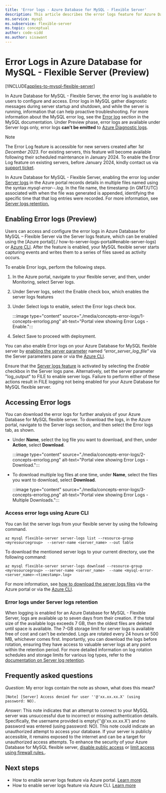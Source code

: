 ```yaml
---
title: 'Error logs - Azure Database for MySQL - Flexible Server'
description: This article describes the error logs feature for Azure Database for MySQL - Flexible Server.
ms.service: mysql
ms.subservice: flexible-server
ms.topic: conceptual
author: code-sidd
ms.author: sisawant
---
```


# Error Logs in Azure Database for MySQL - Flexible Server (Preview)

[!INCLUDE[applies-to-mysql-flexible-server](../includes/applies-to-mysql-flexible-server.md)]

In Azure Database for MySQL - Flexible Server, the error log is available to users to configure and access. Error logs in MySQL gather diagnostic messages during server startup and shutdown, and while the server is running, information that can help proactive troubleshooting. For more information about the MySQL error log, see the [Error log](https://dev.mysql.com/doc/refman/8.0/en/error-log.html) section in the MySQL documentation. 
Under Preview phase, error logs are available under Server logs only, error logs **can't be emitted** to [Azure Diagnostic logs](./../../azure-monitor/essentials/platform-logs-overview.md).

>[!Note]
>The Error Log feature is accessible for new servers created after *1st December 2023*. For existing servers, this feature will become available following their scheduled maintenance in January 2024. To enable the Error Log feature on existing servers, before January 2024, kindly contact us via [support ticket](./../../azure-portal/supportability/how-to-manage-azure-support-request.md).

In Azure Database for MySQL - Flexible Server, enabling the error log under [Server logs](./concepts-monitoring#server-logs) in the Azure portal records details in multiple files named using the syntax *mysql-error-<servername>-<timestamp>.log*. In the file name, the timestamp (in GMT/UTC) associated with when the file was generated is appended, identifying the specific time that that log entries were recorded. For more information, see [Server logs retention.](./concepts-monitoring#server-logs)

## Enabling Error logs (Preview)

Users can access and configure the error logs in Azure Database for MySQL – Flexible Server via the Server logs feature, which can be enabled using the [Azure portal](./ how-to-server-logs-portal#enable-server-logs) or [Azure CLI](./how-to-server-logs-cli). 
After the feature is enabled, your MySQL flexible server starts capturing events and writes them to a series of files saved as activity occurs.

To enable Error logs, perform the following steps.
1.	In the Azure portal, navigate to your flexible server, and then, under Monitoring, select Server logs.
2.	Under Server logs, select the Enable check box, which enables the server logs features
3.	Under Select logs to enable, select the Error logs check box.

    :::image type="content" source="./media/concepts-error-logs/1-concepts-errorlog.png" alt-text="Portal view showing Error Logs - Enable.":::

4.	Select Save to proceed with deployment.


You can also enable Error logs on your Azure Database for MySQL flexible server by [enabling the server parameter](./how-to-configure-server-parameters-portal) named *“error_server_log_file”*  via the Server parameters pane or via the [Azure CLI](./how-to-configure-server-parameters-cli). 

Ensure that the [Server logs feature](./how-to-server-logs-portal#enable-server-logs) is activated by selecting the *Enable* checkbox in the Server logs pane. Alternatively, set the server parameter "log_output" to FILE to enable server logs. Failure to perform either of these actions result in FILE logging not being enabled for your Azure Database for MySQL flexible server.

## Accessing Error logs 
You can download the error logs for further analysis of your Azure Database for MySQL flexible server.  To download the logs, in the Azure portal, navigate to the Server logs section, and then select the Error logs tab, as shown.
 - Under **Name**, select the log file you want to download, and then, under **Action**, select **Download**. 
 
    :::image type="content" source="./media/concepts-error-logs/2-concepts-errorlog.png" alt-text="Portal view  showing Error Logs - Download.":::

 - To download multiple log files at one time, under **Name**, select the files you want to download, select **Download**.
 
    :::image type="content" source="./media/concepts-error-logs/3-concepts-errorlog.png" alt-text="Portal view  showing Error Logs - Multiple Downloads.":::
    

### Access error logs using Azure CLI
You can list the server logs from your flexible server by using the following command.
```azurecli
az mysql flexible-server server-logs list --resource-group <myresourcegroup>  --server-name <server_name> --out table 
```

To download the mentioned server logs to your current directory, use the following command:
```azurecli
az mysql flexible-server server-logs download --resource-group <myresourcegroup> --server-name <server_name>  --name <mysql-error-<server_name>-<timestamp>.log>
```

For more information, see [how to download the server logs files](./how-to-server-logs-portal#download-server-logs) via the Azure portal or via the [Azure CLI](./how-to-server-logs-cli#downloading-server-logs-using-azure-cli).


### Error logs under Server logs retention
When logging is enabled for an Azure Database for MySQL - Flexible Server, logs are available up to seven days from their creation. If the total size of the available logs exceeds 7 GB, then the oldest files are deleted until space is available. The 7-GB storage limit for server logs is available free of cost and can't be extended. Logs are rotated every 24 hours or 500 MB, whichever comes first. 
Importantly, you can download the logs before rotation, ensuring they have access to valuable server logs at any point within the retention period.
For more detailed information on log rotation schedules and storage limits for various log types, refer to the [documentation on Server log retention](./concepts-monitoring#server-logs).


## Frequently asked questions

*Question*: My error logs contain the note as shown, what does this mean?

`[Note] [Server] Access denied for user ''@'xx.xx.xx.X' (using password: NO).`

*Answer*: This note indicates that an attempt to connect to your MySQL server was unsuccessful due to incorrect or missing authentication details. Specifically, the username provided is empty(''@'xx.xx.xx.X') and no password was entered (using password: NO). This note could indicate an unauthorized attempt to access your database.
If your server is publicly accessible, it remains exposed to the internet and can be a target for unauthorized access attempts. To enhance the security of your Azure Database for MySQL flexible server, [disable public access](./concepts-networking-private-link#deny-public-access) or [limit access using firewall rules.](./concepts-networking-public#firewall-rules).

## Next steps
- How to enable server logs feature via Azure portal. [Learn more](./how-to-server-logs-portal.md)
- How to enable server logs feature via Azure CLI. [Learn more](./how-to-server-logs-cli.md)